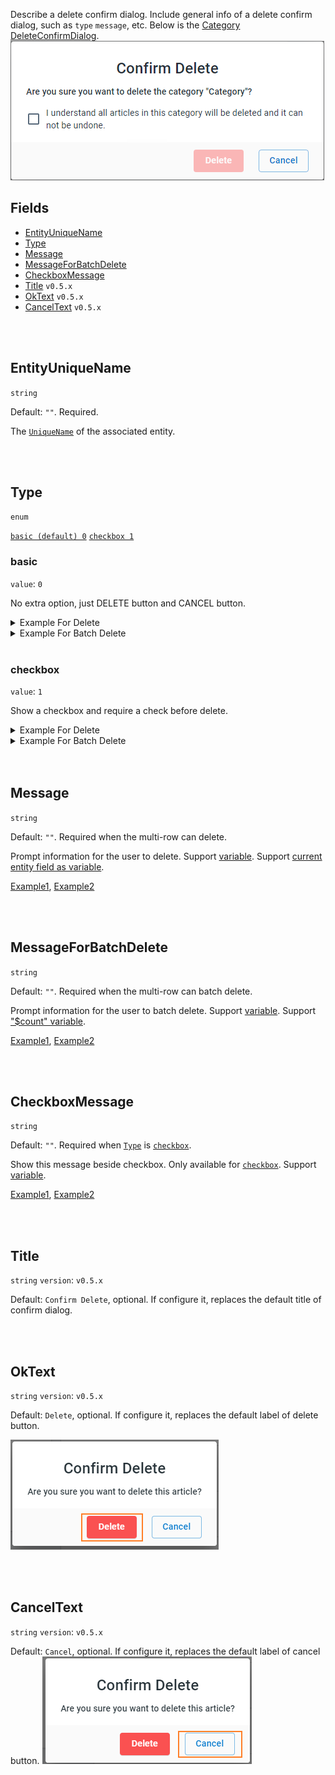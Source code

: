 Describe a delete confirm dialog. Include general info of a delete confirm dialog, such as `type` `message`, etc. Below is the [Category DeleteConfirmDialog](https://dash11.comm100.io/ui/10100000/kb/knowledgebases/articles/).
![DeleteConfirmDialog.png](/.attachments/DeleteConfirmDialog-973d5d78-f44d-4431-892d-00ea5095d1fc.png)

## Fields
- [EntityUniqueName](#EntityUniqueName)
- [Type](#Type)
- [Message](#Message)
- [MessageForBatchDelete](#MessageForBatchDelete)
- [CheckboxMessage](#CheckboxMessage)
- [Title](#Title) `v0.5.x`
- [OkText](#OkText) `v0.5.x`
- [CancelText](#CancelText) `v0.5.x`

<br>
<br>

## EntityUniqueName

`string`

Default: `""`. Required.

The [`UniqueName`](/References/Entity#UniqueName) of the associated entity.

<br>
<br>

## Type

`enum`

[`basic (default) 0`](#basic) [`checkbox 1`](#checkbox)

### basic

`value`: `0`

No extra option, just DELETE button and CANCEL button.

<details>
<summary id="basicdeleteexample">Example For Delete</summary>

Below is part of the [Learning](https://dash11.comm100.io/ui/10100000/bot/agentassist/agentassistlearning/) page.

Configurations of the delete confirm dialog are:
- `entityUniqueName`: `agentAssistLearningQuestion`
- `message`: `Are you sure you want to delete the visitor question "$question"?`
- `type`: `basic`

![BasicDelete.png](/.attachments/BasicDelete-13641d39-b1bb-4290-a2ad-5e07e529eea2.png)
</details>

<details>
<summary id="basicbatchdeleteexample">Example For Batch Delete</summary>

Below is part of the [Learning](https://dash11.comm100.io/ui/10100000/bot/agentassist/agentassistlearning/) page.

Configurations of the delete confirm dialog are:
- `entityUniqueName`: `agentAssistLearningQuestion`
- `messageForBatchDelete`: `Are you sure you want to delete the $count visitor questions?`
- `type`: `basic`

![BasicBatchDelete.png](/.attachments/BasicBatchDelete-e23837b7-a909-43c0-9b03-60f5b6ed24ce.png)
</details>

<br>

### checkbox

`value`: `1`

Show a checkbox and require a check before delete.

<details>
<summary id="checkboxdeleteexample">Example For Delete</summary>

Below is part of the [Learning](https://dash11.comm100.io/ui/10100000/bot/aichatbot/learning/) page.

Configurations of the delete confirm dialog are:
- `entityUniqueName`: `chatbotLearningQuestion`
- `message`: `Are you sure you want to delete the visitor question "$question"?`
- `type`: `checkbox`
- `checkboxMessage`: `"I understand all questions will be deleted and it can not be undone."`

![CheckboxDelete.png](/.attachments/CheckboxDelete-d64e5991-0268-4c59-b59f-4e65b3583325.png)
</details>

<details>
<summary id="checkboxbatchdeleteexample">Example For Batch Delete</summary>

Below is part of the [Learning](https://dash11.comm100.io/ui/10100000/bot/aichatbot/learning/) page.

Configurations of the delete confirm dialog are:
- `entityUniqueName`: `chatbotLearningQuestion`
- `messageForBatchDelete`: `Are you sure you want to delete the $count visitor questions?`
- `type`: `checkbox`
- `checkboxMessage`: `"I understand all questions will be deleted and it can not be undone."`

![CheckboxBatchDelete.png](/.attachments/CheckboxBatchDelete-245e6384-116b-4e9e-852b-baae77a51fa3.png)
</details>

<br>
<br>

## Message

`string`

Default: `""`. Required when the multi-row can delete.

Prompt information for the user to delete. Support [variable](/References/UI/Variables). Support [current entity field as variable](/References/UI/Variables).

[Example1](#basicdeleteexample), [Example2](#checkboxdeleteexample)


<br>
<br>

## MessageForBatchDelete

`string`

Default: `""`. Required when the multi-row can batch delete. 

Prompt information for the user to batch delete. Support [variable](/References/UI/Variables). Support ["$count" variable](/References/UI/Variables).

[Example1](#basicbatchdeleteexample), [Example2](#checkboxbatchdeleteexample)

<br>
<br>

## CheckboxMessage

`string`

Default: `""`. Required when [`Type`](#Type) is [`checkbox`](#checkbox).

Show this message beside checkbox. Only available for [`checkbox`](#checkbox). Support [variable](/References/UI/Variables).

[Example1](#checkboxdeleteexample), [Example2](#checkboxbatchdeleteexample)

<br/>
<br/>

## Title
`string`
`version`: `v0.5.x`

Default: `Confirm Delete`, optional.
If configure it, replaces the default title of confirm dialog.

<br/>
<br/>

## OkText
`string`
`version`: `v0.5.x`

Default: `Delete`, optional.
If configure it, replaces the default label of delete button.

![image.png](/.attachments/image-b0b49541-bdf8-42ae-b3ae-b3b57fba21d3.png)

<br/>
<br/>

## CancelText
`string`
`version`: `v0.5.x`

Default: `Cancel`, optional.
If configure it, replaces the default label of cancel button.
![image.png](/.attachments/image-d6aab7b2-5265-4f0c-940f-cae79d38cfb8.png)
